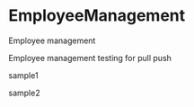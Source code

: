 # EmployeeManagement
Employee management 

Employee management testing for pull push

sample1

sample2